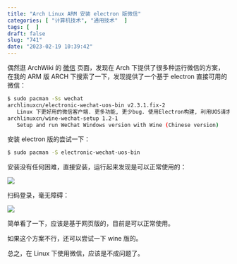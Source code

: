 ```yaml
---
title: "Arch Linux ARM 安装 electron 版微信"
categories: [ "计算机技术", "通用技术"  ]
tags: [  ]
draft: false
slug: "741"
date: "2023-02-19 10:39:42"
---
```


偶然逛 ArchWiki 的 [微信](https://wiki.archlinuxcn.org/zh-hans/%E5%BE%AE%E4%BF%A1) 页面，发现在 Arch 下提供了很多种运行微信的方案，在我的 ARM 版 ARCH 下搜索了一下，发现提供了一个基于 electron 直接可用的微信：

```bash
$ sudo pacman -Ss wechat  
archlinuxcn/electronic-wechat-uos-bin v2.3.1.fix-2  
   Linux 下更好用的微信客户端. 更多功能, 更少bug. 使用Electron构建, 利用UOS请求头修复了登陆问题.  
archlinuxcn/wine-wechat-setup 1.2-1  
   Setup and run WeChat Windows version with Wine (Chinese version)
```

安装 electron 版的尝试一下：

```bash
$ sudo pacman -S electronic-wechat-uos-bin
```

安装没有任何困难，直接安装，运行起来发现是可以正常使用的：

![](https://imagehost-cdn.frytea.com/images/2023/02/19/2023021910354867e236e6acd516bb.png)

扫码登录，毫无障碍：

![](https://imagehost-cdn.frytea.com/images/2023/02/19/20230219103815a19fd600ccf7716e.png)

简单看了一下，应该是基于网页版的，目前是可以正常使用。

如果这个方案不行，还可以尝试一下 wine 版的。

总之，在 Linux 下使用微信，应该是不成问题了。


